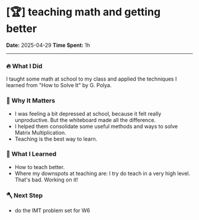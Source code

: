 # [🏆] teaching math and getting better

**Date:** 2025-04-29
**Time Spent:**  1h 

---

### 🔥 What I Did
I taught some math at school to my class and applied the techniques I learned from "How to Solve It" by G. Polya.

### 🎯 Why It Matters
- I was feeling a bit depressed at school, because it felt really unproductive. But the whiteboard made all the difference.
- I helped them consolidate some useful methods and ways to solve Matrix Multiplication.
- Teaching is the best way to learn.

### 🧠 What I Learned
- How to teach better.
- Where my downspots at teaching are: I try do teach in a very high level. That's bad. Working on it!

### 🪓 Next Step
- do the IMT problem set for W6
